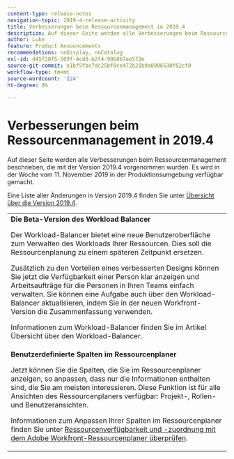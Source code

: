 ```yaml
---
content-type: release-notes
navigation-topic: 2019-4-release-activity
title: Verbesserungen beim Ressourcenmanagement in 2019.4
description: Auf dieser Seite werden alle Verbesserungen beim Ressourcenmanagement beschrieben, die mit der Version 2019.4 vorgenommen wurden. Es wird in der Woche vom 11. November 2019 in der Produktionsumgebung verfügbar gemacht.
author: Luke
feature: Product Announcements
recommendations: noDisplay, noCatalog
exl-id: d45f28f5-509f-4cd8-b2f4-90b867ae573e
source-git-commit: e1bf5fbc7dc25bf8ce472b21b9a0906530f82cf0
workflow-type: tm+mt
source-wordcount: '224'
ht-degree: 0%

---
```


# Verbesserungen beim Ressourcenmanagement in 2019.4

Auf dieser Seite werden alle Verbesserungen beim Ressourcenmanagement beschrieben, die mit der Version 2019.4 vorgenommen wurden. Es wird in der Woche vom 11. November 2019 in der Produktionsumgebung verfügbar gemacht.

Eine Liste aller Änderungen in Version 2019.4 finden Sie unter [Übersicht über die Version 2019.4](../../../../product-announcements/product-releases/quarterly-release-archive/2019.4-release-activity/2019-4-release-activity-overview.md).

<table style="table-layout:auto"> 
 <col> 
 <tbody> 
  <tr> 
   <td><strong>Die Beta-Version des Workload Balancer</strong> <p>Der Workload-Balancer bietet eine neue Benutzeroberfläche zum Verwalten des Workloads Ihrer Ressourcen. Dies soll die Ressourcenplanung zu einem späteren Zeitpunkt ersetzen.</p> <p>Zusätzlich zu den Vorteilen eines verbesserten Designs können Sie jetzt die Verfügbarkeit einer Person klar anzeigen und Arbeitsaufträge für die Personen in Ihren Teams einfach verwalten. Sie können eine Aufgabe auch über den Workload-Balancer aktualisieren, indem Sie in der neuen Workfront-Version die Zusammenfassung verwenden.</p> <p>Informationen zum Workload-Balancer finden Sie im Artikel Übersicht über den Workload-Balancer.</p> </td> 
  </tr> 
  <tr> 
   <td><strong>Benutzerdefinierte Spalten im Ressourcenplaner</strong> <p>Jetzt können Sie die Spalten, die Sie im Ressourcenplaner anzeigen, so anpassen, dass nur die Informationen enthalten sind, die Sie am meisten interessieren. Diese Funktion ist für alle Ansichten des Ressourcenplaners verfügbar: Projekt-, Rollen- und Benutzeransichten.</p> <p>Informationen zum Anpassen Ihrer Spalten im Ressourcenplaner finden Sie unter <a href="../../../../resource-mgmt/resource-planning/resource-availability-allocation-resource-planner.md" class="MCXref xref" xrefformat="{para}">Ressourcenverfügbarkeit und -zuordnung mit dem Adobe Workfront-Ressourcenplaner überprüfen</a>.</p> </td> 
  </tr> 
 </tbody> 
</table>
